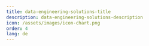 ```yaml
---
title: data-engineering-solutions-title
description: data-engineering-solutions-description
icon: /assets/images/icon-chart.png
order: 4
lang: de
---
```

